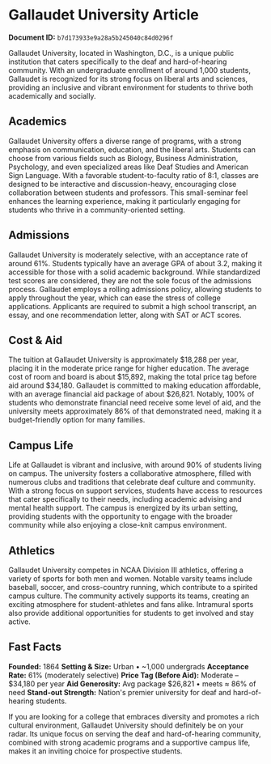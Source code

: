 # Gallaudet University Article

**Document ID:** `b7d173933e9a28a5b245040c84d0296f`

Gallaudet University, located in Washington, D.C., is a unique public institution that caters specifically to the deaf and hard-of-hearing community. With an undergraduate enrollment of around 1,000 students, Gallaudet is recognized for its strong focus on liberal arts and sciences, providing an inclusive and vibrant environment for students to thrive both academically and socially.

## Academics
Gallaudet University offers a diverse range of programs, with a strong emphasis on communication, education, and the liberal arts. Students can choose from various fields such as Biology, Business Administration, Psychology, and even specialized areas like Deaf Studies and American Sign Language. With a favorable student-to-faculty ratio of 8:1, classes are designed to be interactive and discussion-heavy, encouraging close collaboration between students and professors. This small-seminar feel enhances the learning experience, making it particularly engaging for students who thrive in a community-oriented setting.

## Admissions
Gallaudet University is moderately selective, with an acceptance rate of around 61%. Students typically have an average GPA of about 3.2, making it accessible for those with a solid academic background. While standardized test scores are considered, they are not the sole focus of the admissions process. Gallaudet employs a rolling admissions policy, allowing students to apply throughout the year, which can ease the stress of college applications. Applicants are required to submit a high school transcript, an essay, and one recommendation letter, along with SAT or ACT scores.

## Cost & Aid
The tuition at Gallaudet University is approximately $18,288 per year, placing it in the moderate price range for higher education. The average cost of room and board is about $15,892, making the total price tag before aid around $34,180. Gallaudet is committed to making education affordable, with an average financial aid package of about $26,821. Notably, 100% of students who demonstrate financial need receive some level of aid, and the university meets approximately 86% of that demonstrated need, making it a budget-friendly option for many families.

## Campus Life
Life at Gallaudet is vibrant and inclusive, with around 90% of students living on campus. The university fosters a collaborative atmosphere, filled with numerous clubs and traditions that celebrate deaf culture and community. With a strong focus on support services, students have access to resources that cater specifically to their needs, including academic advising and mental health support. The campus is energized by its urban setting, providing students with the opportunity to engage with the broader community while also enjoying a close-knit campus environment.

## Athletics
Gallaudet University competes in NCAA Division III athletics, offering a variety of sports for both men and women. Notable varsity teams include baseball, soccer, and cross-country running, which contribute to a spirited campus culture. The community actively supports its teams, creating an exciting atmosphere for student-athletes and fans alike. Intramural sports also provide additional opportunities for students to get involved and stay active.

## Fast Facts
**Founded:** 1864
**Setting & Size:** Urban • ~1,000 undergrads
**Acceptance Rate:** 61% (moderately selective)
**Price Tag (Before Aid):** Moderate – $34,180 per year
**Aid Generosity:** Avg package $26,821 • meets ≈ 86% of need
**Stand-out Strength:** Nation's premier university for deaf and hard-of-hearing students.

If you are looking for a college that embraces diversity and promotes a rich cultural environment, Gallaudet University should definitely be on your radar. Its unique focus on serving the deaf and hard-of-hearing community, combined with strong academic programs and a supportive campus life, makes it an inviting choice for prospective students.
